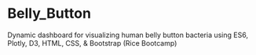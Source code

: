 # Belly_Button
Dynamic dashboard for visualizing human belly button bacteria using ES6, Plotly, D3, HTML, CSS, &amp; Bootstrap (Rice Bootcamp)

